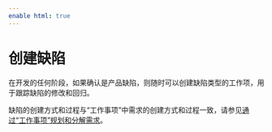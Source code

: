 ```yaml
---
enable html: true
---
```

# 创建缺陷

在开发的任何阶段，如果确认是产品缺陷，则随时可以创建缺陷类型的工作项，用于跟踪缺陷的修改和回归。

缺陷的创建方式和过程与“工作事项”中需求的创建方式和过程一致，请参见[通过“工作事项”规划和分解需求](7.3.2-analyze-requirement-via-backlogs.md)。